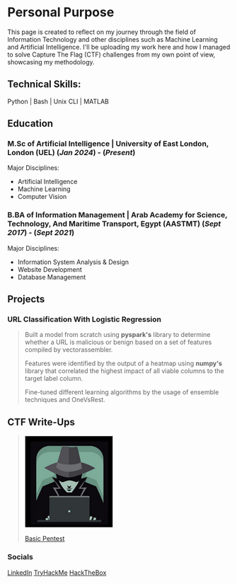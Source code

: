 # Personal Purpose
This page is created to reflect on my journey through the field of Information Technology and other disciplines such as Machine Learning and Artificial Intelligence.
I'll be uploading my work here and how I managed to solve Capture The Flag (CTF) challenges from my own point of view, showcasing my methodology.

## Technical Skills:
Python | Bash | Unix CLI | MATLAB

## Education
### M.Sc of Artificial Intelligence | University of East London, London (UEL) (_Jan 2024_) - (_Present_)
Major Disciplines:
-   Artificial Intelligence
-   Machine Learning
-   Computer Vision


### B.BA of Information Management | Arab Academy for Science, Technology, And Maritime Transport, Egypt (AASTMT) (_Sept 2017_) - (_Sept 2021_)
Major Disciplines:
-   Information System Analysis & Design
-   Website Development
-   Database Management

## Projects
### URL Classification With Logistic Regression
>Built a model from scratch using **pyspark's** library to determine whether a URL is malicious or benign based on a set of features compiled by vectorassembler.
>
>Features were identified by the output of a heatmap using **numpy's** library that correlated the highest impact of all viable columns to the target label column.
>
>Fine-tuned different learning algorithms by the usage of ensemble techniques and OneVsRest.

## CTF Write-Ups
>![Basic Pentest](/assets/assets1.png)
>
>[Basic Pentest](https://wckdnaz.medium.com/basic-pentesting-writeup-thm-4bb027c82a34)


### Socials
[LinkedIn](https://www.linkedin.com/in/omar-nassar-b87277222/)
[TryHackMe](https://tryhackme.com/p/WCKDNaz)
[HackTheBox](https://ctf.hackthebox.com/user/profile/431133)
